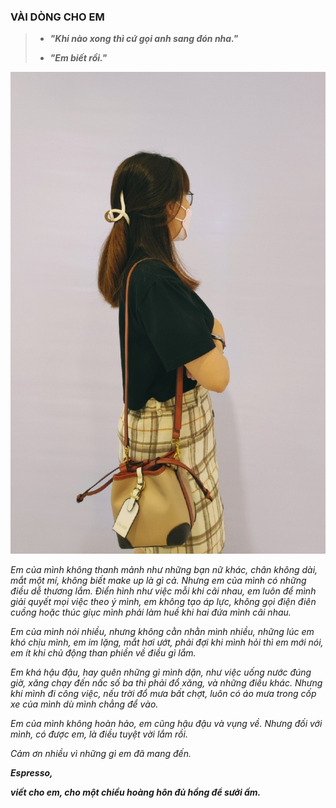 ### VÀI DÒNG CHO EM

> - **_"Khi nào xong thì cứ gọi anh sang đón nha."_**
>
> - **_"Em biết rồi."_**

![Third Image](../img/image3.png)

_Em của mình không thanh mảnh như những bạn nữ khác, chân không dài, mắt một mí, không biết make up là gì cả. Nhưng em của mình có những điều dễ thương lắm. Điển hình như việc mỗi khi cãi nhau, em luôn để mình giải quyết mọi việc theo ý mình, em không tạo áp lực, không gọi điện điên cuồng hoặc thúc giục mình phải làm huề khi hai đứa mình cãi nhau._

_Em của mình nói nhiều, nhưng không cằn nhằn mình nhiều, những lúc em khó chịu mình, em im lặng, mắt hơi ướt, phải đợi khi mình hỏi thì em mới nói, em ít khi chủ động than phiền về điều gì lắm._

_Em khá hậu đậu, hay quên những gì mình dặn, như việc uống nước đúng giờ, xăng chạy đến nấc số ba thì phải đổ xăng, và những điều khác. Nhưng khi mình đi công việc, nếu trời đổ mưa bất chợt, luôn có áo mưa trong cốp xe của mình dù mình chẳng để vào._

_Em của mình không hoàn hảo, em cũng hậu đậu và vụng về. Nhưng đối với mình, có được em, là điều tuyệt vời lắm rồi._

_Cảm ơn nhiều vì những gì em đã mang đến._

**_Espresso,_**

**_viết cho em, cho một chiều hoàng hôn đủ hồng để sưởi ấm._**

